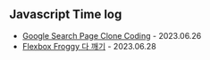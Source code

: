 ## Javascript Time log

* [Google Search Page Clone Coding](https://github.com/wani-ham/Today-I-Learned/blob/main/javascript/google-clone/google-clone.md) - 2023.06.26
* [Flexbox Froggy 다 깨기](https://flexboxfroggy.com/#ko) - 2023.06.28
